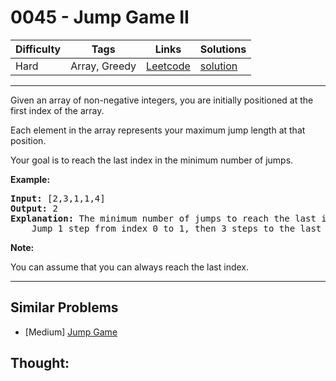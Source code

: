 # 0045 - Jump Game II

Difficulty  | Tags | Links | Solutions
----------- | ---- | ----- | -----
Hard | Array, Greedy | [Leetcode](https://leetcode.com/problems/jump-game-ii) | [solution](https://leetcode.com/problems/jump-game-ii/solution/)


-----------

<p>Given an array of non-negative integers, you are initially positioned at the first index of the array.</p>

<p>Each element in the array represents your maximum jump length at that position.</p>

<p>Your goal is to reach the last index in the minimum number of jumps.</p>

<p><strong>Example:</strong></p>

<pre>
<strong>Input:</strong> [2,3,1,1,4]
<strong>Output:</strong> 2
<strong>Explanation:</strong> The minimum number of jumps to reach the last index is 2.
    Jump 1 step from index 0 to 1, then 3 steps to the last index.</pre>

<p><strong>Note:</strong></p>

<p>You can assume that you can always reach the last index.</p>


-----------


## Similar Problems

- [Medium] [Jump Game](jump-game)




## Thought:
